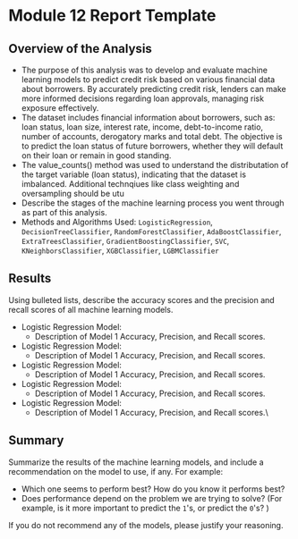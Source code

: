 # Module 12 Report Template

## Overview of the Analysis

* The purpose of this analysis was to develop and evaluate machine learning models to predict credit risk based on various financial data about borrowers. By accurately predicting credit risk, lenders can make more informed decisions regarding loan approvals, managing risk exposure effectively. 
* The dataset includes financial information about borrowers, such as: loan status, loan size, interest rate, income, debt-to-income ratio, number of accounts, derogatory marks and total debt. The objective is to predict the loan status of future borrowers, whether they will default on their loan or remain in good standing.
* The value_counts() method was used to understand the distributation of the target variable (loan status), indicating that the dataset is imbalanced. Additional technqiues like class weighting and oversampling should be utu
* Describe the stages of the machine learning process you went through as part of this analysis.
* Methods and Algorithms Used: `LogisticRegression`, `DecisionTreeClassifier`, `RandomForestClassifier`, `AdaBoostClassifier`, `ExtraTreesClassifier`, `GradientBoostingClassifier`, `SVC`, `KNeighborsClassifier`, `XGBClassifier`, `LGBMClassifier`

## Results

Using bulleted lists, describe the accuracy scores and the precision and recall scores of all machine learning models.

* Logistic Regression Model:
    * Description of Model 1 Accuracy, Precision, and Recall scores.
* Logistic Regression Model:
    * Description of Model 1 Accuracy, Precision, and Recall scores.
* Logistic Regression Model:
    * Description of Model 1 Accuracy, Precision, and Recall scores.
* Logistic Regression Model:
    * Description of Model 1 Accuracy, Precision, and Recall scores.
* Logistic Regression Model:
    * Description of Model 1 Accuracy, Precision, and Recall scores.\

## Summary

Summarize the results of the machine learning models, and include a recommendation on the model to use, if any. For example:

* Which one seems to perform best? How do you know it performs best?
* Does performance depend on the problem we are trying to solve? (For example, is it more important to predict the `1`'s, or predict the `0`'s? )

If you do not recommend any of the models, please justify your reasoning.
